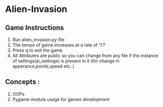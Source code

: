 # Alien-Invasion


## Game Instructions
1. Run alien_invasion.py file
2. The tempo of game increases at a rate of '1.1' 
3. Press q to exit the game
4. All Attributes are public so you can change from any file if the instance of settings(ai_settings) is present in it.(for change in apperance,points,speed etc..)  



## Concepts :
1. OOPs
2. Pygame module usage for games development


